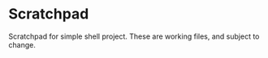 # Scratchpad
Scratchpad for simple shell project.  These are working files, and subject to change. 

